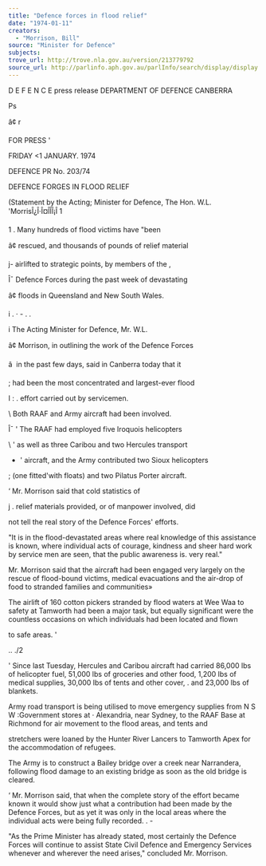 ```yaml
---
title: "Defence forces in flood relief"
date: "1974-01-11"
creators:
  - "Morrison, Bill"
source: "Minister for Defence"
subjects:
trove_url: http://trove.nla.gov.au/version/213779792
source_url: http://parlinfo.aph.gov.au/parlInfo/search/display/display.w3p;query=Id%3A%22media/pressrel/HPR04005694%22
---
```


 D E F E N C E  press release DEPARTMENT OF DEFENCE CANBERRA

 Ps

 â¢ r

 FOR PRESS '

 FRIDAY <1 JANUARY. 1974

 DEFENCE PR No. 203/74

 DEFENCE FORGES IN FLOOD RELIEF

 (Statement by the Acting; Minister for Defence,   The Hon. W.L. 'MorrisÎ¿Î·Î¤ÎÎÎ¡Î 1

 1  .  Many hundreds of flood victims have "been

 â¢  rescued, and thousands of pounds of relief material

 j- airlifted to strategic points, by members of the ,

 Î¯  Defence Forces during the past week of devastating

 â¢  floods in Queensland and New South Wales. 

 i . · - . . 

 i The Acting Minister for Defence, Mr. W.L.

 â¢  Morrison, in outlining the work of the Defence Forces

 â   in the past few days, said in Canberra today that it

 ;  had been the most concentrated and largest-ever flood

 I  :  .  effort carried out by servicemen.

 \  Both RAAF and Army aircraft had been involved.

 Î¯  '  The RAAF had employed five Iroquois helicopters

 \  '  as well as three Caribou and two Hercules transport

 *  '  aircraft, and the Army contributed two Sioux helicopters

 ; (one fitted'with floats) and two Pilatus Porter aircraft.

 ‘  Mr. Morrison said that cold statistics of

 j  .  relief materials provided, or of manpower involved, did

 not tell the real story of the Defence Forces' efforts.

 "It is in the flood-devastated areas where real  knowledge of this assistance is known, where individual  acts of courage, kindness and sheer hard work by service­ men are seen, that the public awareness is. very real."

 Mr. Morrison said that the aircraft had been  engaged very largely on the rescue of flood-bound victims,  medical evacuations and the air-drop of food to stranded  families and communities»

 The airlift of 160 cotton pickers stranded by  flood waters at Wee Waa to safety at Tamworth had been  a major task, but equally significant were the countless  occasions on which individuals had been located and flown 

 to safe areas. '

 .. ./2

 '  Since last Tuesday, Hercules and Caribou  aircraft had carried 86,000 lbs of helicopter fuel, 51,000 lbs of groceries and other food, 1,200 lbs of  medical supplies, 30,000 lbs of tents and other cover, .  and 23,000 lbs of blankets.

 Army road transport is being utilised to move  emergency supplies from N S W :Government stores at ·   Alexandria, near Sydney, to the RAAF Base at Richmond  for air movement to the flood areas,  and tents and 

 stretchers were loaned by the Hunter River Lancers to  Tamworth Apex for the accommodation of refugees.

 The Army is to construct a Bailey bridge over  a creek near Narrandera, following flood damage to an  existing bridge as soon as the old bridge is cleared.

 ‘  Mr. Morrison said, that when the complete story of the effort became known it would show just what a  contribution had been made by the Defence Forces, but as  yet it was only in the local areas where the individual  acts were being fully recorded. .  -

 "As the Prime Minister has already stated, most  certainly the Defence Forces will continue to assist  State Civil Defence and Emergency Services whenever and  wherever the need arises," concluded Mr. Morrison.

